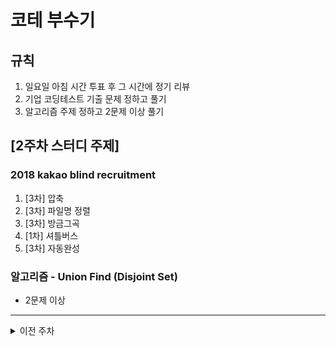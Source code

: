 # 코테 부수기

## 규칙
1. 일요일 아침 시간 투표 후 그 시간에 정기 리뷰
2. 기업 코딩테스트 기출 문제 정하고 풀기
3. 알고리즘 주제 정하고 2문제 이상 풀기

## [2주차 스터디 주제]
### 2018 kakao blind recruitment
1. [3차] 압축
2. [3차] 파일명 정렬
3. [3차] 방금그곡
4. [1차] 셔틀버스
5. [3차] 자동완성

### 알고리즘 - Union Find (Disjoint Set)
- 2문제 이상


---
<details>
  <summary>이전 주차</summary>
  
  ## [1주차 스터디 주제]
  ### 2018 kakao blind recruitment
  1. 다트 게임 
  2. 캐시 
  3. 프렌즈4블록 
  4. 추석 트래픽 
  
  ### 알고리즘 - Trie
  - 2문제 이상
</details>
